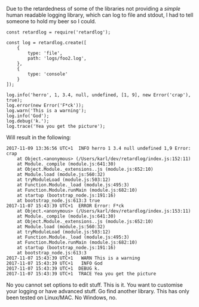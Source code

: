 Due to the retardedness of some of the libraries not providing a *simple* human readable logging library, which can log to file and stdout, I had to tell someone to hold my beer so I could.
```
const retardlog = require('retardlog');

const log = retardlog.create([
    {
        type: 'file',
        path: 'logs/foo2.log',
    },
    {
        type: 'console'
    }
]);

log.info('herro', 1, 3.4, null, undefined, [1, 9], new Error('crap'), true);
log.error(new Error('F*ck'));
log.warn('This is a warning');
log.info('God');
log.debug('k.');
log.trace('Yea you get the picture');
```
Will result in the following:
```
2017-11-09 13:36:56 UTC+1  INFO herro 1 3.4 null undefined 1,9 Error: crap
    at Object.<anonymous> (/Users/karl/dev/retardlog/index.js:152:11)
    at Module._compile (module.js:641:30)
    at Object.Module._extensions..js (module.js:652:10)
    at Module.load (module.js:560:32)
    at tryModuleLoad (module.js:503:12)
    at Function.Module._load (module.js:495:3)
    at Function.Module.runMain (module.js:682:10)
    at startup (bootstrap_node.js:191:16)
    at bootstrap_node.js:613:3 true
2017-11-07 15:43:39 UTC+1  ERROR Error: F*ck
    at Object.<anonymous> (/Users/karl/dev/retardlog/index.js:153:11)
    at Module._compile (module.js:641:30)
    at Object.Module._extensions..js (module.js:652:10)
    at Module.load (module.js:560:32)
    at tryModuleLoad (module.js:503:12)
    at Function.Module._load (module.js:495:3)
    at Function.Module.runMain (module.js:682:10)
    at startup (bootstrap_node.js:191:16)
    at bootstrap_node.js:613:3
2017-11-07 15:43:39 UTC+1   WARN This is a warning
2017-11-07 15:43:39 UTC+1   INFO God
2017-11-07 15:43:39 UTC+1  DEBUG k.
2017-11-07 15:43:39 UTC+1  TRACE Yea you get the picture
```
No you cannot set options to edit stuff. This is it. You want to customise your logging or have advanced stuff. Go find another library. This has only been tested on Linux/MAC. No Windows, no.
